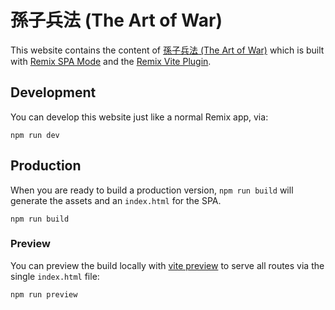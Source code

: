 # 孫子兵法 (The Art of War)

This website contains the content of [孫子兵法 (The Art of War)](https://zh.wikipedia.org/zh-hant/%E5%AD%99%E5%AD%90%E5%85%B5%E6%B3%95) which is built with [Remix SPA Mode](https://remix.run/docs/en/main/future/spa-mode) and the [Remix Vite Plugin](https://remix.run/docs/en/main/future/vite).

## Development

You can develop this website just like a normal Remix app, via:

```shellscript
npm run dev
```

## Production

When you are ready to build a production version, `npm run build` will generate the assets and an `index.html` for the SPA.

```shellscript
npm run build
```

### Preview

You can preview the build locally with [vite preview](https://vitejs.dev/guide/cli#vite-preview) to serve all routes via the single `index.html` file:

```shellscript
npm run preview
```
